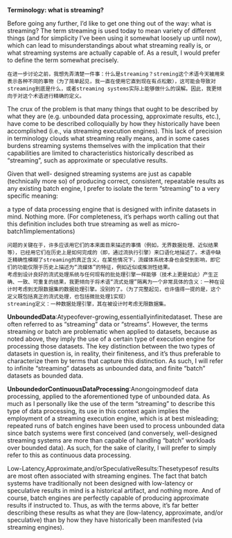 **Terminology: what is streaming?**

Before going any further, I’d like to get one thing out of the way: what is streaming? The term streaming is used today to mean variety of different things (and for simplicity I’ve been using it somewhat loosely up until now), which can lead to misunderstandings about what streaming really is, or what streaming systems are actually capable of. As a result, I would prefer to define the term somewhat precisely.

```
在进一步讨论之前，我想先弄清楚一件事：什么是streaming？streming这个术语今天被用来表示各种不同的事物（为了简单起见，我一直在使用它直到现在有点松散），这可能会导致对streaming到底是什么，或者streaming systems实际上能够做什么的误解。因此，我更倾向于对这个术语进行精确的定义。
```



The crux of the problem is that many things that ought to be described by what they are (e.g. unbounded data processing, approximate results, etc.), have come to be described colloquially by how they historically have been accomplished (i.e., via streaming execution engines). This lack of precision in terminology clouds what streaming really means, and in some cases burdens streaming systems themselves with the implication that their capabilities are limited to characteristics historically described as “streaming”, such as approximate or speculative results. 

Given that well- designed streaming systems are just as capable (technically more so) of producing correct, consistent, repeatable results as any existing batch engine, I prefer to isolate the term “streaming” to a very specific meaning: 

a type of data processing engine that is designed with infinite datasets in mind. Nothing more. (For completeness, it’s perhaps worth calling out that this definition includes both true streaming as well as micro- batch1implementations)

```
问题的关键在于，许多应该用它们的本来面目来描述的事情（例如，无界数据处理、近似结果等），已经用它们在历史上是如何完成的（即，通过流执行引擎）来口语化地描述了。术语中缺乏精确性模糊了streaming的真正含义，在某些情况下，流媒体系统本身也会受到影响，即它们的功能仅限于历史上描述为“流媒体”的特征，例如近似或推测性结果。
考虑到设计良好的流式处理系统与任何现有的批处理引擎一样能够（技术上更是如此）产生正确、一致、可重复的结果，我更倾向于将术语“流式处理”隔离为一个非常具体的含义：一种在设计时考虑到无限数据集的数据处理引擎。没别的了。（为了完整起见，也许值得一提的是，这个定义既包括真正的流式处理，也包括微批处理1实现）
streaming定义：一种数据处理引擎，其在被设计时考虑无限数据集。
```

**UnboundedData**:Atypeofever-growing,essentiallyinfinitedataset. These are often referred to as “streaming” data or “streams”. However, the terms streaming or batch are problematic when applied to datasets, because as noted above, they imply the use of a certain type of execution engine for processing those datasets. The key distinction between the two types of datasets in question is, in reality, their finiteness, and it’s thus preferable to characterize them by terms that capture this distinction. As such, I will refer to infinite “streaming” datasets as unbounded data, and finite “batch” datasets as bounded data.



**UnboundedorContinuousDataProcessing**:Anongoingmodeof data processing, applied to the aforementioned type of unbounded data. As much as I personally like the use of the term “streaming” to describe this type of data processing, its use in this context again implies the employment of a streaming execution engine, which is at best misleading; repeated runs of batch engines have been used to process unbounded data since batch systems were first conceived (and conversely, well-designed streaming systems are more than capable of handling “batch” workloads over bounded data). As such, for the sake of clarity, I will prefer to simply refer to this as continuous data processing.



Low-Latency,Approximate,and/orSpeculativeResults:Thesetypesof results are most often associated with streaming engines. The fact that batch systems have traditionally not been designed with low-latency or speculative results in mind is a historical artifact, and nothing more. And of course, batch engines are perfectly capable of producing approximate results if instructed to. Thus, as with the terms above, it’s far better describing these results as what they are (low-latency, approximate, and/or speculative) than by how they have historically been manifested (via streaming engines).







